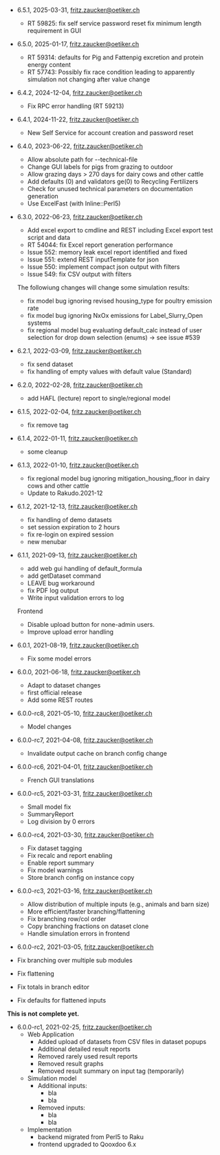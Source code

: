 - 6.5.1, 2025-03-31, fritz.zaucker@oetiker.ch
  - RT 59825: fix self service password reset
              fix minimum length requirement in GUI
 
- 6.5.0, 2025-01-17, fritz.zaucker@oetiker.ch
  - RT 59314: defaults for Pig and Fattenpig excretion 
              and protein energy content
  - RT 57743: Possibly fix race condition leading to apparently
    simulation not changing after value change

- 6.4.2, 2024-12-04, fritz.zaucker@oetiker.ch
  - Fix RPC error handling (RT 59213)

- 6.4.1, 2024-11-22, fritz.zaucker@oetiker.ch
  - New Self Service for account creation and password reset

- 6.4.0, 2023-06-22, fritz.zaucker@oetiker.ch

  - Allow absolute path for --technical-file
  - Change GUI labels for pigs from grazing to outdoor
  - Allow grazing days > 270 days for dairy cows and other cattle
  - Add defaults (0) and validators ge(0) to Recycling Fertilizers
  - Check for unused technical parameters on documentation generation
  - Use ExcelFast (with Inline::Perl5)

- 6.3.0, 2022-06-23, fritz.zaucker@oetiker.ch

  - Add excel export to cmdline and REST
    including Excel export test script and data
  - RT 54044: fix Excel report generation performance
  - Issue 552: memory leak excel report identified and fixed
  - Issue 551: extend REST inputTemplate for json
  - Issue 550: implement compact json output with filters
  - Issue 549: fix CSV output with filters

  The followiung changes will change some simulation results:

  - fix model bug ignoring revised housing_type for poultry 
    emission rate
  - fix model bug ignoring NxOx emissions 
    for Label_Slurry_Open systems
  - fix regional model bug evaluating default_calc 
    instead of user selection for drop down selection
    (enums) -> see issue #539

- 6.2.1, 2022-03-09, fritz.zaucker@oetiker.ch

  - fix send dataset
  - fix handling of empty values with default value (Standard)

- 6.2.0, 2022-02-28, fritz.zaucker@oetiker.ch

  - add HAFL (lecture) report to single/regional model

- 6.1.5, 2022-02-04, fritz.zaucker@oetiker.ch

  - fix remove tag

- 6.1.4, 2022-01-11, fritz.zaucker@oetiker.ch

  - some cleanup

- 6.1.3, 2022-01-10, fritz.zaucker@oetiker.ch

  - fix regional model bug ignoring mitigation_housing_floor
    in dairy cows and other cattle
  - Update to Rakudo.2021-12

- 6.1.2, 2021-12-13, fritz.zaucker@oetiker.ch

  - fix handling of demo datasets
  - set session expiration to 2 hours
  - fix re-login on expired session
  - new menubar

- 6.1.1, 2021-09-13, fritz.zaucker@oetiker.ch

  - add web gui handling of default_formula
  - add getDataset command
  - LEAVE bug workaround
  - fix PDF log output
  - Write input validation errors to log

  Frontend
  - Disable upload button for none-admin users.
  - Improve upload error handling

- 6.0.1, 2021-08-19, fritz.zaucker@oetiker.ch

   - Fix some model errors

- 6.0.0, 2021-06-18, fritz.zaucker@oetiker.ch

   - Adapt to dataset changes
   - first official release
   - Add some REST routes

-  6.0.0-rc8, 2021-05-10, fritz.zaucker@oetiker.ch
   - Model changes

-  6.0.0-rc7, 2021-04-08, fritz.zaucker@oetiker.ch
   - Invalidate output cache on branch config change

-  6.0.0-rc6, 2021-04-01, fritz.zaucker@oetiker.ch
   - French GUI translations

-  6.0.0-rc5, 2021-03-31, fritz.zaucker@oetiker.ch
   - Small model fix
   - SummaryReport
   - Log division by 0 errors

-  6.0.0-rc4, 2021-03-30, fritz.zaucker@oetiker.ch
   - Fix dataset tagging
   - Fix recalc and report enabling
   - Enable report summary
   - Fix model warnings
   - Store branch config on instance copy

-  6.0.0-rc3, 2021-03-16, fritz.zaucker@oetiker.ch
   - Allow distribution of multiple inputs
     (e.g., animals and barn size)
   - More efficient/faster branching/flattening
   - Fix branching row/col order
   - Copy branching fractions on dataset clone
   - Handle simulation errors in frontend

-  6.0.0-rc2, 2021-03-05, fritz.zaucker@oetiker.ch
  - Fix branching over multiple sub modules
  - Fix flattening
  - Fix totals in branch editor
  - Fix defaults for flattened inputs

**This is not complete yet.**

- 6.0.0-rc1, 2021-02-25, fritz.zaucker@oetiker.ch
  - Web Application
    - Added upload of datasets from CSV files in dataset popups
    - Additional detailed result reports
    - Removed rarely used result reports
    - Removed result graphs
    - Removed result summary on input tag (temporarily)
  - Simulation model
    - Additional inputs:
      - bla
      - bla
    - Removed inputs:
      - bla
      - bla
  - Implementation
    - backend migrated from Perl5 to Raku
    - frontend upgraded to Qooxdoo 6.x
